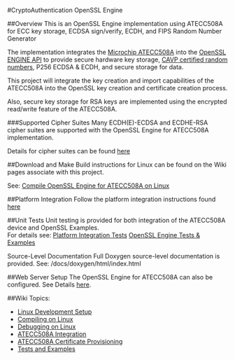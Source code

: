 
#CryptoAuthentication OpenSSL Engine  

##Overview
This is an OpenSSL Engine implementation using ATECC508A for ECC key storage, ECDSA sign/verify, ECDH, and FIPS Random Number Generator

The implementation integrates the [Microchip ATECC508A](http://www.microchip.com/wwwproducts/en/ATECC508A) into the [OpenSSL ENGINE API](http://openssl.org/docs/manmaster/crypto/engine.html) to provide secure hardware key storage, [CAVP certified random numbers](http://csrc.nist.gov/groups/STM/cavp/documents/aes/aesval.html), P256 ECDSA & ECDH, and secure storage for data.

This project will integrate the key creation and import capabilities of the ATECC508A into the OpenSSL key creation and certificate creation process. 

Also, secure key storage for RSA keys are implemented using the encrypted read/write feature of the ATECC508A. 

###Supported Cipher Suites
Many ECDH(E)-ECDSA and ECDHE-RSA cipher suites are supported with the OpenSSL Engine for ATECC508A implementation.  

Details for cipher suites can be found [here](https://github.com/MicrochipTech/cryptoauth-openssl-engine/wiki/Supported-Ciphers)

##Download and Make 
Build instructions for Linux can be found on the Wiki pages associate with this project.

See: [Compile OpenSSL Engine for ATECC508A on Linux](https://github.com/MicrochipTech/cryptoauth-openssl-engine/wiki/Linux:-Compile-OpenSSL-Engine-for-ATECC508A)

##Platform Integration
Follow the platform integration instructions found [here](https://github.com/MicrochipTech/cryptoauth-openssl-engine/wiki/Integrate-ATECC508A-onto-Your-Platform)

##Unit Tests
Unit testing is provided for both integration of the ATECC508A device and OpenSSL Examples.  
For details see:
[Platform Integration Tests](https://github.com/MicrochipTech/cryptoauth-openssl-engine/wiki/ATECC508A-Integration-Tests)
[OpenSSL Engine Tests & Examples](https://github.com/MicrochipTech/cryptoauth-openssl-engine/wiki/Tests-And-Examples)

Source-Level Documentation
Full Doxygen source-level documentation is provided.
See: /docs/doxygen/html/index.html

##Web Server Setup
The OpenSSL Engine for ATECC508A can also be configured. 
See Details [here](https://github.com/MicrochipTech/cryptoauth-openssl-engine/wiki/Web-Server-For-The-Web-Browser).

##Wiki Topics:
- [Linux Development Setup](https://github.com/MicrochipTech/cryptoauth-openssl-engine/wiki/Linux:-Development-Setup)
- [Compiling on Linux](https://github.com/MicrochipTech/cryptoauth-openssl-engine/wiki/Linux:-Compile-OpenSSL-Engine-for-ATECC508A)
- [Debugging on Linux](https://github.com/MicrochipTech/cryptoauth-openssl-engine/wiki/Linux:-Debugging)
- [ATECC508A Integration](https://github.com/MicrochipTech/cryptoauth-openssl-engine/wiki/ATECC508A:-Platform-Integration)
- [ATECC508A Certificate Provisioning](http://www.microchip.com/developmenttools/productdetails.aspx?partno=at88ckeccroot)
- [Tests and Examples](https://github.com/MicrochipTech/cryptoauth-openssl-engine/wiki/Tests:-OpenSSL-Tests-and-Examples)


